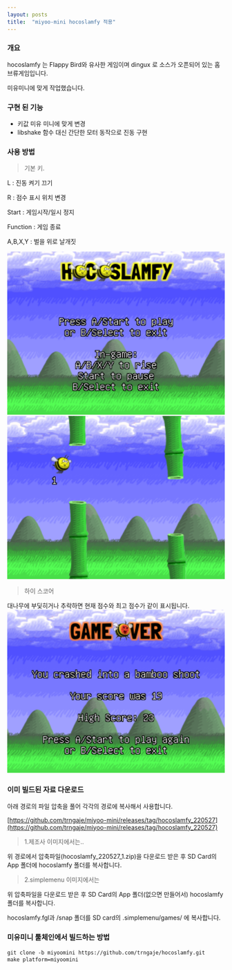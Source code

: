 ```yaml
---
layout: posts
title:  "miyoo-mini hocoslamfy 적용"
---
```


### 개요

hocoslamfy 는 Flappy Bird와 유사한 게임이며 dingux 로 소스가 오픈되어 있는 홈브류게임입니다.

미유미니에 맞게 작업했습니다.

### 구현 된 기능

- 키값 미유 미니에 맞게 변경
- libshake 함수 대신 간단한 모터 동작으로 진동 구현


### 사용 방법

> 기본 키.

L : 진동 켜기 끄기

R : 점수 표시 위치 변경

Start : 게임시작/일시 정지

Function : 게임 종료

A,B,X,Y : 벌을 위로 날개짓

![](/images/2022-05-28/hocoslamfy_start.png)
![](/images/2022-05-28/hocoslamfy_ingame.png)


> 하이 스코어

대나무에 부딫히거나 추락하면 현재 점수와 최고 점수가 같이 표시됩니다.
![](/images/2022-05-28/hocoslamfy_highscore.png)


### 이미 빌드된 자료 다운로드

아래 경로의 파일 압축을 풀어 각각의 경로에 복사해서 사용합니다.

[https://github.com/trngaje/miyoo-mini/releases/tag/hocoslamfy_220527](https://github.com/trngaje/miyoo-mini/releases/tag/hocoslamfy_220527)

> 1.제조사 이미지에서는..

위 경로에서 압축파일(hocoslamfy_220527_1.zip)을 다운로드 받은 후 SD Card의 App 폴더에 hocoslamfy 폴더를 복사합니다. 


> 2.simplemenu 이미지에서는

위 압축파일을 다운로드 받은 후 SD Card의 App 폴더(없으면 만들어서) hocoslamfy 폴더를 복사합니다.

hocoslamfy.fgl과 /snap  폴더를 SD card의 .simplemenu/games/ 에 복사합니다.


### 미유미니 툴체인에서 빌드하는 방법
    
    git clone -b miyoomini https://github.com/trngaje/hocoslamfy.git
    make platform=miyoomini
